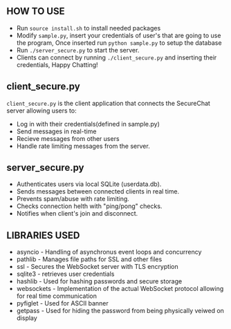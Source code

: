 
## HOW TO USE
* Run `source install.sh` to install needed packages
* Modify `sample.py`, insert your credentials of user's that are going to use the program, Once inserted run `python sample.py` to setup the database
* Run `./server_secure.py` to start the server.
* Clients can connect by running `./client_secure.py` and inserting their credentials, Happy Chatting!

## client_secure.py
`client_secure.py` is the client application that connects the SecureChat server allowing users to:
* Log in with their credentials(defined in sample.py)
* Send messages in real-time
* Recieve messages from other users
* Handle rate limiting messages from the server.

## server_secure.py
* Authenticates users via local SQLite (userdata.db).
* Sends messages between connected clients in real time.
* Prevents spam/abuse with rate limiting.
* Checks connection helth with "ping/pong" checks.
* Notifies when client's join and disconnect.


## LIBRARIES USED
* asyncio - Handling of asynchronus event loops and concurrency
* pathlib - Manages file paths for SSL and other files
* ssl - Secures the WebSocket server with TLS encryption
* sqlite3 - retrieves user credentials
* hashlib - Used for hashing passwords and secure storage 
* websockets - Implementation of the actual WebSocket protocol allowing for real time communication
* pyfiglet - Used for ASCII banner
* getpass - Used for hiding the password from being physically veiwed on display

